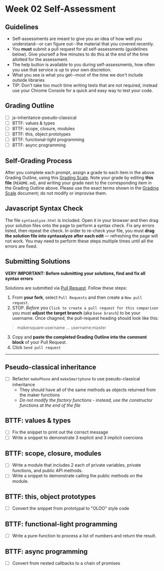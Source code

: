 # Week 02 Self-Assessment

## Guidelines

- Self-assessments are meant to give you an idea of how well you understand--or can figure out--the material that you covered recently.
- You **must** submit a pull request for all self-assessments (guidelines below). Give yourself a few minutes to do this at the end of the time allotted for the assessment.
- The help button is available to you during self-assessments, how often you use that service is up to your own discretion.
- What you see is what you get--most of the time we don't include outside libraries
- TIP: Don't take too much time writing tests that are not required, instead use your Chrome Console for a quick and easy way to test your code.


## Grading Outline

- [ ] js-inheritance-pseudo-classical
- [ ] BTTF: values & types
- [ ] BTTF: scope, closure, modules
- [ ] BTTF: this, object prototypes
- [ ] BTTF: functional-light programming
- [ ] BTTF: async programming

## Self-Grading Process

After you complete each prompt, assign a grade to each item in the above Grading Outline, using this [Grading Scale](https://github.com/makersquare/student-wiki/wiki/Self-Assessments). Note your grade by editing **this file** (`README.md`), and writing your grade next to the corresponding item in the Grading Outline above. Please use the exact terms shown in the [Grading Scale](https://github.com/makersquare/student-wiki/wiki/Self-Assessments) document; do not modify or improvise them.

## Javascript Syntax Check

The file `syntaxalyze.html` is included. Open it in your browser and then drag your solution files onto the page to perform a syntax check. Fix any errors listed, then repeat the check. In order to re-check your file, you must **drag the solution file into syntaxalyze after each edit** &mdash; refreshing the page will not work. You may need to perform these steps multiple times until all the errors are fixed.

## Submitting Solutions

**VERY IMPORTANT: Before submitting your solutions, find and fix all syntax errors**

Solutions are submitted via [Pull Request](https://help.github.com/articles/using-pull-requests). Follow these steps:

1. From **your fork**, select `Pull Requests` and then create a `New pull request`.
2. STOP. *Before* you `Click to create a pull request for this comparison` you must **adjust the target branch** (aka `base branch`) to be your username. Once chagned, the pull-request heading should look like this:

  > makersquare:username ... username:master

3. Copy and **paste the completed Grading Outline into the comment block** of your Pull Request.
4. Click `Send pull request`

---


## Pseudo-classical inheritance
* [ ] Refactor `makePhone` and `makeSmartphone` to use pseudo-classical inheritance
  * They should have all of the same methods as objects returned from the maker functions
  * _Do not modify the factory functions - instead, use the constructor functions at the end of the file_

## BTTF: values & types

* [ ] Fix the snippet to print out the correct message
* [ ] Write a snippet to demonstrate 3 explicit and 3 implicit coercions

## BTTF: scope, closure, modules

* [ ] Write a module that includes 2 each of private variables, private functions, and public API methods.
* [ ] Write a snippet to demonstrate calling the public methods on the module.

## BTTF: this, object prototypes

* [ ] Convert the snippet from prototypal to "OLOO" style code

## BTTF: functional-light programming

* [ ] Write a pure-function to process a list of numbers and return the result.

## BTTF: async programming

* [ ] Convert from nested callbacks to a chain of promises
